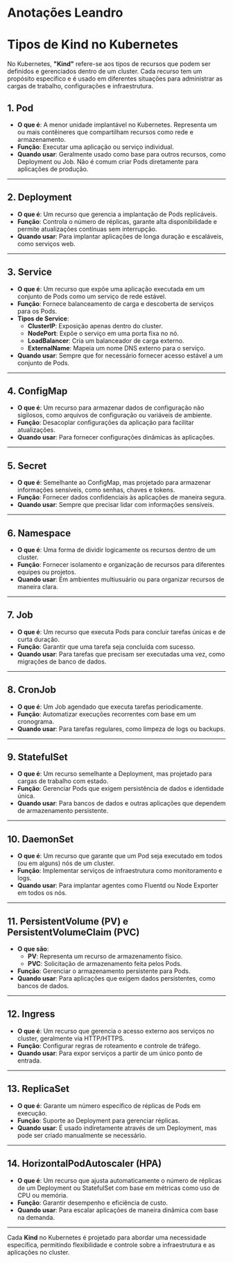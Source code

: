 
# Anotações Leandro  

# Tipos de Kind no Kubernetes

No Kubernetes, **"Kind"** refere-se aos tipos de recursos que podem ser definidos e gerenciados dentro de um cluster. Cada recurso tem um propósito específico e é usado em diferentes situações para administrar as cargas de trabalho, configurações e infraestrutura.

## 1. Pod
- **O que é**: A menor unidade implantável no Kubernetes. Representa um ou mais contêineres que compartilham recursos como rede e armazenamento.
- **Função**: Executar uma aplicação ou serviço individual.
- **Quando usar**: Geralmente usado como base para outros recursos, como Deployment ou Job. Não é comum criar Pods diretamente para aplicações de produção.

---

## 2. Deployment
- **O que é**: Um recurso que gerencia a implantação de Pods replicáveis.
- **Função**: Controla o número de réplicas, garante alta disponibilidade e permite atualizações contínuas sem interrupção.
- **Quando usar**: Para implantar aplicações de longa duração e escaláveis, como serviços web.

---

## 3. Service
- **O que é**: Um recurso que expõe uma aplicação executada em um conjunto de Pods como um serviço de rede estável.
- **Função**: Fornece balanceamento de carga e descoberta de serviços para os Pods.
- **Tipos de Service**:
  - **ClusterIP**: Exposição apenas dentro do cluster.
  - **NodePort**: Expõe o serviço em uma porta fixa no nó.
  - **LoadBalancer**: Cria um balanceador de carga externo.
  - **ExternalName**: Mapeia um nome DNS externo para o serviço.
- **Quando usar**: Sempre que for necessário fornecer acesso estável a um conjunto de Pods.

---

## 4. ConfigMap
- **O que é**: Um recurso para armazenar dados de configuração não sigilosos, como arquivos de configuração ou variáveis de ambiente.
- **Função**: Desacoplar configurações da aplicação para facilitar atualizações.
- **Quando usar**: Para fornecer configurações dinâmicas às aplicações.

---

## 5. Secret
- **O que é**: Semelhante ao ConfigMap, mas projetado para armazenar informações sensíveis, como senhas, chaves e tokens.
- **Função**: Fornecer dados confidenciais às aplicações de maneira segura.
- **Quando usar**: Sempre que precisar lidar com informações sensíveis.

---

## 6. Namespace
- **O que é**: Uma forma de dividir logicamente os recursos dentro de um cluster.
- **Função**: Fornecer isolamento e organização de recursos para diferentes equipes ou projetos.
- **Quando usar**: Em ambientes multiusuário ou para organizar recursos de maneira clara.

---

## 7. Job
- **O que é**: Um recurso que executa Pods para concluir tarefas únicas e de curta duração.
- **Função**: Garantir que uma tarefa seja concluída com sucesso.
- **Quando usar**: Para tarefas que precisam ser executadas uma vez, como migrações de banco de dados.

---

## 8. CronJob
- **O que é**: Um Job agendado que executa tarefas periodicamente.
- **Função**: Automatizar execuções recorrentes com base em um cronograma.
- **Quando usar**: Para tarefas regulares, como limpeza de logs ou backups.

---

## 9. StatefulSet
- **O que é**: Um recurso semelhante a Deployment, mas projetado para cargas de trabalho com estado.
- **Função**: Gerenciar Pods que exigem persistência de dados e identidade única.
- **Quando usar**: Para bancos de dados e outras aplicações que dependem de armazenamento persistente.

---

## 10. DaemonSet
- **O que é**: Um recurso que garante que um Pod seja executado em todos (ou em alguns) nós de um cluster.
- **Função**: Implementar serviços de infraestrutura como monitoramento e logs.
- **Quando usar**: Para implantar agentes como Fluentd ou Node Exporter em todos os nós.

---

## 11. PersistentVolume (PV) e PersistentVolumeClaim (PVC)
- **O que são**:
  - **PV**: Representa um recurso de armazenamento físico.
  - **PVC**: Solicitação de armazenamento feita pelos Pods.
- **Função**: Gerenciar o armazenamento persistente para Pods.
- **Quando usar**: Para aplicações que exigem dados persistentes, como bancos de dados.

---

## 12. Ingress
- **O que é**: Um recurso que gerencia o acesso externo aos serviços no cluster, geralmente via HTTP/HTTPS.
- **Função**: Configurar regras de roteamento e controle de tráfego.
- **Quando usar**: Para expor serviços a partir de um único ponto de entrada.

---

## 13. ReplicaSet
- **O que é**: Garante um número específico de réplicas de Pods em execução.
- **Função**: Suporte ao Deployment para gerenciar réplicas.
- **Quando usar**: É usado indiretamente através de um Deployment, mas pode ser criado manualmente se necessário.

---

## 14. HorizontalPodAutoscaler (HPA)
- **O que é**: Um recurso que ajusta automaticamente o número de réplicas de um Deployment ou StatefulSet com base em métricas como uso de CPU ou memória.
- **Função**: Garantir desempenho e eficiência de custo.
- **Quando usar**: Para escalar aplicações de maneira dinâmica com base na demanda.

---

Cada **Kind** no Kubernetes é projetado para abordar uma necessidade específica, permitindo flexibilidade e controle sobre a infraestrutura e as aplicações no cluster.
